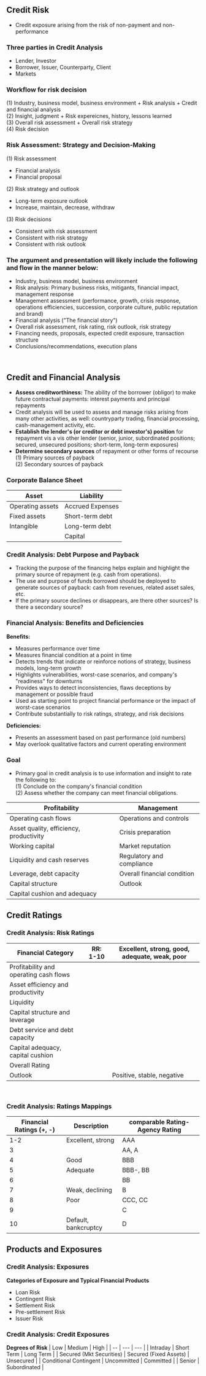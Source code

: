## Credit Risk
- Credit exposure arising from the risk of non-payment and non-performance

### Three parties in Credit Analysis
- Lender, Investor
- Borrower, Issuer, Counterparty, Client
- Markets

### Workflow for risk decision
(1) Industry, business model, business environment + Risk analysis + Credit and financial analysis <br>
(2) Insight, judgment + Risk expereicnes, history, lessons learned <br>
(3) Overall risk assessment + Overall risk strategy <br>
(4) Risk decision <br>

### Risk Assessment: Strategy and Decision-Making
(1) Risk assessment <br>
- Financial analysis 
- Financial proposal <br>

(2) Risk strategy and outlook <br>
- Long-term exposure outlook
- Increase, maintain, decrease, withdraw <br>

(3) Risk decisions <br>
- Consistent with risk assessment
- Consistent with risk strategy
- Consistent with risk outlook <br>


### The argument and presentation will likely include the following and flow in the manner below:
- Industry, business model, business environment
- Risk analysis: Primary business risks, mitigants, financial impact, management response
- Management assessment (performance, growth, crisis response, operations efficiencies, succession, corporate culture, public reputation and brand)
- Financial analysis ("The financial story")
- Overall risk assessment, risk rating, risk outlook, risk strategy
- Financing needs, proposals, expected credit exposure, transaction structure
- Conclusions/recommendations, execution plans

</br>

## Credit and Financial Analysis
- **Assess creditworthiness:** The ability of the borrower (obligor) to make future contractual payments: interest payments and principal repayments
- Credit analysis will be used to assess and manage risks arising from many other activities, as well: countryparty trading, financial processing, cash-management activity, etc.
- **Establish the lender's (or creditor or debt investor's) position** for repayment vis a vis other lender (senior, junior, subordinated positions; secured, unsecured positions; short-term, long-term exposures)
- **Determine secondary sources** of repayment or other forms of recourse </br>
(1) Primary sources of payback </br>
(2) Secondary sources of payback </br>


### Corporate Balance Sheet
| Asset | Liability |
| ---- | ---- |
| Operating assets | Accrued Expenses |
|Fixed assets | Short-term debt |
| Intangible | Long-term debt |
| | Capital |


### Credit Analysis: Debt Purpose and Payback
- Tracking the purpose of the financing helps explain and highlight the primary source of repayment (e.g. cash from operations).
- The use and purpose of funds borrowed should be deployed to generate sources of payback: cash from revenues, related asset sales, etc.
- If the primary source declines or disappears, are there other sources? Is there a secondary source?

### Financial Analysis: Benefits and Deficiencies
**Benefits:** </br>
- Measures performance over time
- Measures financial condition at a point in time
- Detects trends that indicate or reinforce notions of strategy, business models, long-term growth
- Highlights vulnerabilities, worst-case scenarios, and company's "readiness" for downturns
- Provides ways to detect inconsistencies, flaws deceptions by management or possible fraud
- Used as starting point to project financial performance or the impact of worst-case scenarios
- Contribute substantially to risk ratings, strategy, and risk decisions

**Deficiencies:** </br>
- Presents an assessment based on past performance (old numbers)
- May overlook qualitative factors and current operating environment

### Goal
- Primary goal in credit analysis is to use information and insight to rate the following to: </br>
(1) Conclude on the company's financial condition </br>
(2) Assess whether the company can meet financial obligations. </br>

| Profitability | Management |
| --- | --- |
| Operating cash flows | Operations and controls |
| Asset quality, efficiency, productivity | Crisis preparation |
| Working capital | Market reputation | 
| Liquidity and cash reserves | Regulatory and compliance |
| Leverage, debt capacity | Overall financial condition |
| Capital structure| Outlook |
|Capital cushion and adequacy | | 

## Credit Ratings

### Credit Analysis: Risk Ratings

|Financial Category | RR: 1-10 | Excellent, strong, good, adequate, weak, poor |
| --- | --- | --- |
| Profitability and operating cash flows | | |
| Asset efficiency and productivity| | |
| Liquidity | | |
| Capital structure and leverage | | |
| Debt service and debt capacity | | |
| Capital adequacy, capital cushion | | |
| Overall Rating | | |
| Outlook | | Positive, stable, negative |

</br>

### Credit Analysis: Ratings Mappings
|Financial Ratings (+, -) | Description | comparable Rating-Agency Rating |
| --- | --- | --- |
| 1-2 | Excellent, strong | AAA |
| 3| | AA, A |
| 4 | Good | BBB |
| 5 | Adequate | BBB-, BB |
| 6 | | BB |
| 7 | Weak, declining | B |
| 8 | Poor | CCC, CC |
| 9 | | C |
| 10 | Default, bankcruptcy | D |

## Products and Exposures

### Credit Analysis: Exposures

**Categories of Exposure and Typical Financial Products**
- Loan Risk
- Contingent Risk
- Settlement Risk
- Pre-settlement Risk
- Issuer Risk

### Credit Analysis: Credit Exposures

**Degrees of Risk**
| Low | Medium | High |
| --  |   ---  |  --- |
| Intraday | Short Term | Long Term |
| Secured (Mkt Securities) | Secured (Fixed Assets) | Unsecured |
| Conditional Contingent | Uncommitted | Committed |
| Senior | Subordinated |
